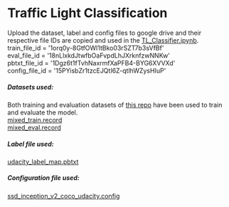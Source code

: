 # **Traffic Light Classification** 

Upload the dataset, label and config files to google drive and their respective file IDs are copied and used in the [TL_Classifier.ipynb](https://github.com/saikrishnachada/Traffic-Light-Classification-and-Detection/blob/master/TL_Classifier.ipynb).  
train_file_id = '1orq0y-8GtfOWl1tBko03rSZT7b3sVfBf'   
eval_file_id = '18nLlxkdJtwfbOaFvpdLhJXrknfzwNNKw'  
pbtxt_file_id = '1Dgz6t1fTvhNaxrmfXaPFB4-BYG6XVVXd'  
config_file_id = '15PYisbZr1tzcEJQtI6Z-qtlhWZysHIuP'  

##### Datasets used:   
Both training and evaluation datasets of [this repo](https://github.com/ilopezfr/Traffic_Light_Detection) have been used to train and evaluate the model.    
[mixed_train.record](https://drive.google.com/file/d/1orq0y-8GtfOWl1tBko03rSZT7b3sVfBf/view)  
[mixed_eval.record](https://drive.google.com/file/d/18nLlxkdJtwfbOaFvpdLhJXrknfzwNNKw/view)

##### Label file used:  
[udacity_label_map.pbtxt](https://drive.google.com/drive/u/0/folders/1ilXi4lO3f1hP6gFBtwYhYb8taEefdoYq)

##### Configuration file used:  
[ssd_inception_v2_coco_udacity.config](https://drive.google.com/file/d/15PYisbZr1tzcEJQtI6Z-qtlhWZysHIuP/view)
